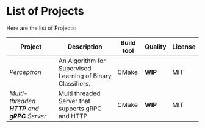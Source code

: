 # List of Projects

Here are the list of Projects:

| Project      | Description                                                                      | Build tool | Quality  | License   |
| ------------ | -------------------------------------------------------------------------------- | ---------- | -------- | --------- |
| *Perceptron* | An Algorithm for Supervised Learning of Binary Classifiers.                      | CMake      | **WIP**  | MIT       |
| *Multi-threaded **HTTP** and **gRPC** Server* | Multi threaded Server that supports gRPC and HTTP       | CMake      | **WIP**  | MIT       |
